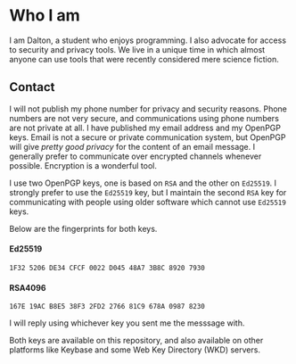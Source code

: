 Who I am
========

I am Dalton, a student who enjoys programming. I also advocate for access
to security and privacy tools. We live in a unique time in which almost
anyone can use tools that were recently considered mere science fiction.

Contact
-------

I will not publish my phone number for privacy and security reasons.
Phone numbers are not very secure, and communications using phone numbers
are not private at all. I have published my email address and my OpenPGP
keys. Email is not a secure or private communication system, but OpenPGP
will give *pretty good privacy* for the content of an email message. I
generally prefer to communicate over encrypted channels whenever possible.
Encryption is a wonderful tool.

I use two OpenPGP keys, one is based on ```RSA``` and the other on
```Ed25519```. I strongly prefer to use the ```Ed25519``` key, but I
maintain the second ```RSA``` key for communicating with people using
older software which cannot use ```Ed25519``` keys.

Below are the fingerprints for both keys.

#### Ed25519

```1F32 5206 DE34 CFCF 0022 D045 48A7 3B8C 8920 7930```

#### RSA4096

```167E 19AC B8E5 38F3 2FD2 2766 81C9 678A 0987 8230```

I will reply using whichever key you sent me the messsage with.

Both keys are available on this repository, and also available on other
platforms like Keybase and some Web Key Directory (WKD) servers.